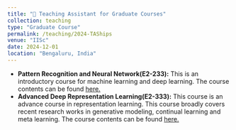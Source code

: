 ```yaml
---
title: "📔 Teaching Assistant for Graduate Courses"
collection: teaching
type: "Graduate Course"
permalink: /teaching/2024-TAShips
venue: "IISc"
date: 2024-12-01
location: "Bengaluru, India"
---
```


- **Pattern Recognition and Neural Network(E2-233):** This is an introductory course for machine learning and deep learning. The course contents can be found [here.](https://sites.google.com/view/prathosh/prnn_2024)
- **Advanced Deep Representation Learning(E2-333):** This course is an advance course in representation learning. This course broadly covers recent research works in generative modeling, continual learning and meta learning. The course contents can be found [here.](https://sites.google.com/view/prathosh/adrl-2023-aug)